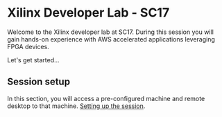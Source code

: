# Xilinx Developer Lab - SC17

Welcome to the Xilinx developer lab at SC17.
During this session you will gain hands-on experience with AWS accelerated applications leveraging FPGA devices.

Let's get started...

## Session setup

In this section, you will access a pre-configured machine and remote desktop to that machine.
[Setting up the session](Setup.md).


